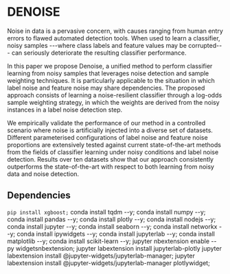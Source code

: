 # DENOISE

Noise in data is a pervasive concern, with causes ranging from human entry errors to flawed automated detection tools.
When used to learn a classifier, noisy samples ---where class labels and feature values may be corrupted--- can seriously deteriorate the resulting classifier performance.

In this paper we propose Denoise, a unified method to perform classifier learning from noisy samples that leverages noise detection and sample weighting techniques.
It is particularly applicable to the situation in which label noise and feature noise may share dependencies.
The proposed approach consists of learning a noise-resilient classifier through a log-odds sample weighting strategy, in which the weights are derived from the noisy instances in a label noise detection step.

We empirically validate the performance of our method in a controlled scenario where noise is artificially injected into a diverse set of datasets.
Different parameterised configurations of label noise and feature noise proportions are extensively tested against current state-of-the-art methods from the fields of classifier learning under noisy conditions and label noise detection.
Results over ten datasets show that our approach consistently outperforms the state-of-the-art with respect to both learning from noisy data and noise detection.


## Dependencies

<code>pip install xgboost;</code>
conda install tqdm --y;
conda install numpy --y;
conda install pandas --y;
conda install plotly --y;
conda install nodejs --y;
conda install jupyter --y;
conda install seaborn --y;
conda install networkx --y;
conda install ipywidgets --y;
conda install jupyterlab --y;
conda install matplotlib --y;
conda install scikit-learn --y;
jupyter nbextension enable --py widgetsnbextension;
jupyter labextension install jupyterlab-plotly
jupyter labextension install @jupyter-widgets/jupyterlab-manager;
jupyter labextension install @jupyter-widgets/jupyterlab-manager plotlywidget;
